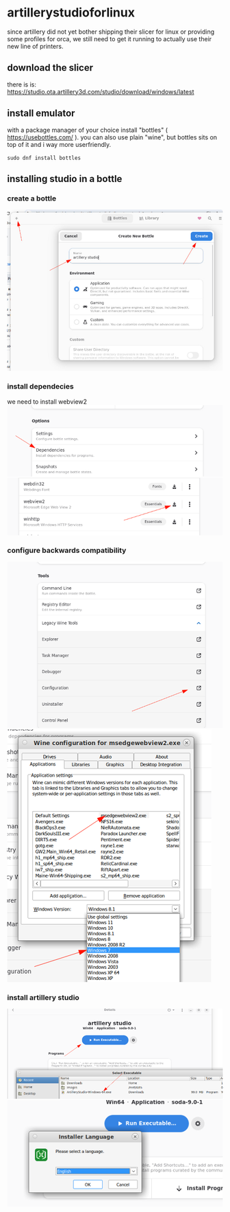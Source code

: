 # artillerystudioforlinux
since artillery did not yet bother shipping their slicer for linux or providing some profiles for orca,
we still need to get it running to actually use their new line of printers.

## download the slicer
there is is: https://studio.ota.artillery3d.com/studio/download/windows/latest

## install emulator
with a package manager of your choice install "bottles" ( https://usebottles.com/ ).
you can also use plain "wine", but bottles sits on top of it and i way more userfriendly.
```
sudo dnf install bottles
```

## installing studio in a bottle
### create a bottle
![](./bottles01.png)

### install dependecies
we need to install webview2
![](./bottles04.png)
![](./bottles05.png)

### configure backwards compatibility
![](./bottles06.png)
![](./bottles07.png)

### install artillery studio
![](./bottles02.png)
![](./bottles03.png)
